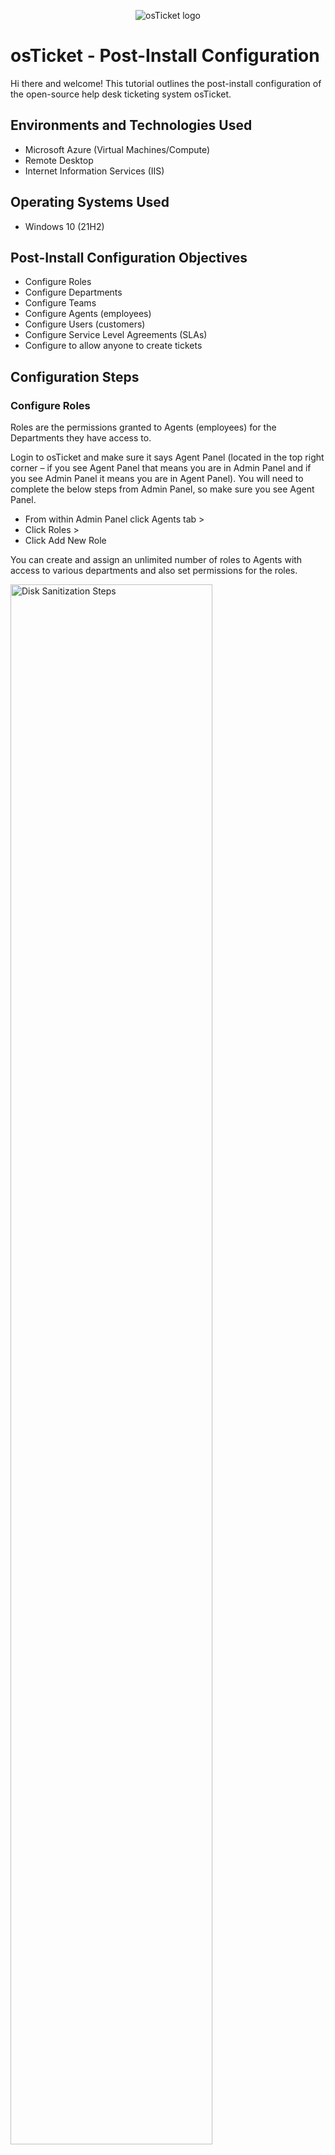 <p align="center">
<img src="https://i.imgur.com/Clzj7Xs.png" alt="osTicket logo"/>
</p>

<h1>osTicket - Post-Install Configuration</h1>
Hi there and welcome! This tutorial outlines the post-install configuration of the open-source help desk ticketing system osTicket.<br />


<h2>Environments and Technologies Used</h2>

- Microsoft Azure (Virtual Machines/Compute)
- Remote Desktop
- Internet Information Services (IIS)

<h2>Operating Systems Used </h2>

- Windows 10</b> (21H2)

<h2>Post-Install Configuration Objectives</h2>

- Configure Roles
- Configure Departments
- Configure Teams
- Configure Agents (employees)
- Configure Users (customers)
- Configure Service Level Agreements (SLAs)
- Configure to allow anyone to create tickets


<h2>Configuration Steps</h2>

<h3>Configure Roles</h3>

Roles are the permissions granted to Agents (employees) for the Departments they have access to. 


Login to osTicket and make sure it says Agent Panel (located in the top right corner – if you see Agent Panel that means you are in Admin Panel and if you see Admin Panel it means you are in Agent Panel). You will need to complete the below steps from Admin Panel, so make sure you see Agent Panel.

-	From within Admin Panel click Agents tab >
-	Click Roles >
-	Click Add New Role

You can create and assign an unlimited number of roles to Agents with access to various departments and also set permissions for the roles.

<p>
<img src="https://i.imgur.com/v8SThbB.png" height="80%" width="80%" alt="Disk Sanitization Steps"/>
</p>



<h3>Configure Departments</h3>

-	From within Admin Panel click Agents tab >
-	Click Departments >
-	Click Add New Department

Because tickets are routed through the various Departments in the help desk, there are many settings that can be set for each Department.

<p>
<img src="https://i.imgur.com/hU98eFk.png" height="80%" width="80%" alt="Disk Sanitization Steps"/>
</p>



<h3>Configure Teams</h3>

Teams are groups of agents from different departments that handle particular issues or users.

-	From within Admin Panel click Agents tab >
-	Click Teams >
-	Click Add New Team

You can fill out the appropriate information and add agents from various departments as team members.

<p>
<img src="https://i.imgur.com/Ys4rbRT.png" height="80%" width="80%" alt="Disk Sanitization Steps"/>
</p>



<h3>Configure Agents (employees)</h3>

Agents are the employees that respond to and resolve tickets.

-	From within Admin Panel click Agents tab >
-	Click Agents >
-	Click Add New Agent

You will need to assign your agents to a Primary Department and give them Primary Roles for the tickets/tasks routed to that department. 

<p>
<img src="https://i.imgur.com/RrtJnQ8.png" height="80%" width="80%" alt="Disk Sanitization Steps"/>
</p>



<h3>Configure Users (customers)</h3>

Users are the creators of the tickets in the help desk. Users are associated with their email address, which serves as their unique identifier when creating a ticket, in the User Directory of the help desk. 

-	From within Agent Panel (remember to make sure you see Admin Panel, which means you are in Agent Panel) click Users tab >
-	Click Add User

<p>
<img src="https://i.imgur.com/ynTfg4E.png" height="80%" width="80%" alt="Disk Sanitization Steps"/>
</p>



<h3>Configure Service Level Agreements (SLAs)</h3>

SLAs are used to define the timeline that agents have to complete and close open tickets.

-	From within Admin Panel (make sure you see Agent Panel) click Manage tab >
-	Click SLA >
-	Click Add New SLA Plan

<p>
<img src="https://i.imgur.com/Wq3xXjn.png" height="80%" width="80%" alt="Disk Sanitization Steps"/>
</p>



<h3>Configure Help Topics</h3>

Help Topics will allow users to identify the kinds of issues associated with their tickets and they will also determine to which Department the tickets will be sent.

-	From within Admin Panel click Manage tab >
-	Click Help Topics >
-	Click Add New Help Topic

<p>
<img src="https://i.imgur.com/vWCz5q3.png" height="80%" width="80%" alt="Disk Sanitization Steps"/>
</p>



<h3>Configure to allow anyone to create tickets</h3>

-	From within Admin Panel click Settings tab >
-	Click Users >
-	Within Users Settings, under Authentication Settings, make sure Registration Required is unchecked

<p>
<img src="https://i.imgur.com/vOAJ151.png" height="80%" width="80%" alt="Disk Sanitization Steps"/>
</p>


